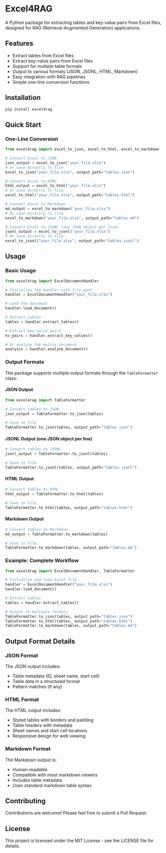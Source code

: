 # Excel4RAG

A Python package for extracting tables and key-value pairs from Excel files, designed for RAG (Retrieval-Augmented Generation) applications.

## Features

- Extract tables from Excel files
- Extract key-value pairs from Excel files
- Support for multiple table formats
- Output to various formats (JSON, JSONL, HTML, Markdown)
- Easy integration with RAG pipelines
- Simple one-line conversion functions

## Installation

```bash
pip install excel4rag
```

## Quick Start

### One-Line Conversion

```python
from excel4rag import excel_to_json, excel_to_html, excel_to_markdown

# Convert Excel to JSON
json_output = excel_to_json("your_file.xlsx")
# Or save directly to file
excel_to_json("your_file.xlsx", output_path="tables.json")

# Convert Excel to HTML
html_output = excel_to_html("your_file.xlsx")
# Or save directly to file
excel_to_html("your_file.xlsx", output_path="tables.html")

# Convert Excel to Markdown
md_output = excel_to_markdown("your_file.xlsx")
# Or save directly to file
excel_to_markdown("your_file.xlsx", output_path="tables.md")

# Convert Excel to JSONL (one JSON object per line)
jsonl_output = excel_to_jsonl("your_file.xlsx")
# Or save directly to file
excel_to_jsonl("your_file.xlsx", output_path="tables.jsonl")
```

## Usage

### Basic Usage

```python
from excel4rag import ExcelDocumentHandler

# Initialize the handler with file path
handler = ExcelDocumentHandler("your_file.xlsx")

# Load the document
handler.load_document()

# Extract tables
tables = handler.extract_tables()

# Extract key-value pairs
kv_pairs = handler.extract_key_values()

# Or analyze the entire document
analysis = handler.analyze_document()
```

### Output Formats

The package supports multiple output formats through the `TableFormatter` class:

#### JSON Output
```python
from excel4rag import TableFormatter

# Convert tables to JSON
json_output = TableFormatter.to_json(tables)

# Save to file
TableFormatter.to_json(tables, output_path="tables.json")
```

#### JSONL Output (one JSON object per line)
```python
# Convert tables to JSONL
jsonl_output = TableFormatter.to_jsonl(tables)

# Save to file
TableFormatter.to_jsonl(tables, output_path="tables.jsonl")
```

#### HTML Output
```python
# Convert tables to HTML
html_output = TableFormatter.to_html(tables)

# Save to file
TableFormatter.to_html(tables, output_path="tables.html")
```

#### Markdown Output
```python
# Convert tables to Markdown
md_output = TableFormatter.to_markdown(tables)

# Save to file
TableFormatter.to_markdown(tables, output_path="tables.md")
```

### Example: Complete Workflow

```python
from excel4rag import ExcelDocumentHandler, TableFormatter

# Initialize and load Excel file
handler = ExcelDocumentHandler("your_file.xlsx")
handler.load_document()

# Extract tables
tables = handler.extract_tables()

# Output to multiple formats
TableFormatter.to_json(tables, output_path="tables.json")
TableFormatter.to_html(tables, output_path="tables.html")
TableFormatter.to_markdown(tables, output_path="tables.md")
```

## Output Format Details

### JSON Format
The JSON output includes:
- Table metadata (ID, sheet name, start cell)
- Table data in a structured format
- Pattern matches (if any)

### HTML Format
The HTML output includes:
- Styled tables with borders and padding
- Table headers with metadata
- Sheet names and start cell locations
- Responsive design for web viewing

### Markdown Format
The Markdown output is:
- Human-readable
- Compatible with most markdown viewers
- Includes table metadata
- Uses standard markdown table syntax

## Contributing

Contributions are welcome! Please feel free to submit a Pull Request.

## License

This project is licensed under the MIT License - see the LICENSE file for details. 